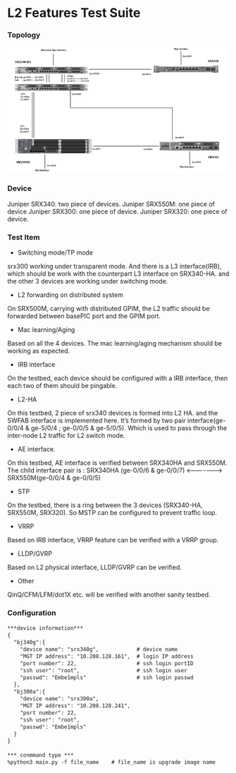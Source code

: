 # L2 Features Test Suite

### Topology
![L2NG_top](media/l2ng_top.jpg)

### Device
Juniper SRX340: two piece of devices.
Juniper SRX550M: one piece of device
Juniper SRX300: one piece of device.
Juniper SRX320: one piece of device.

### Test Item
* Switching mode/TP mode

srx300 working under transparent mode. And there is a L3 interface(IRB), which should be work with the counterpart L3 interface on SRX340-HA.
and the other 3 devices are working under switching mode.

* L2 forwarding on distributed system

On SRX500M, carrying with distributed GPIM, the L2 traffic should be forwarded between basePIC port and the GPIM port.

* Mac learning/Aging

Based on all the 4 devices. The mac learning/aging mechanism should be working as expected.

* IRB interface

On the testbed, each device should be configured with a IRB interface, then each two of them should be pingable. 

* L2-HA

On this testbed, 2 piece of srx340 devices is formed into L2 HA. 
and the SWFAB interface is implemented here. It’s formed by two pair interface(ge-0/0/4 & ge-5/0/4 ; ge-0/0/5 & ge-5/0/5). Which is used to pass through the inter-node L2 traffic for L2 switch mode.

* AE interface.

On this testbed, AE interface is verified between SRX340HA and SRX550M.
The child interface pair is :
SRX340HA (ge-0/0/6 & ge-0/0/7)   <-------> SRX550M(ge-0/0/4 & ge-0/0/5)

* STP 

On the testbed, there is a ring between the 3 devices (SRX340-HA, SRX550M, SRX320). So MSTP can be configured to prevent traffic loop.

* VRRP

Based on IRB interface, VRRP feature can be verified with a VRRP group. 

* LLDP/GVRP

Based on L2 physical interface, LLDP/GVRP can be verified. 

* Other

QinQ/CFM/LFM/dot1X etc. will be verified with another sanity testbed.

### Configuration

```
***device information*** 
{
  "bj340g":{
    "device name": "srx340g",            # device name
    "MGT IP address": "10.208.128.161",  # login IP address
    "port number": 22,                   # ssh login portID
    "ssh user": "root",                  # ssh login user
    "passwd": "Embe1mpls"                # ssh login passwd
  },
  "bj300a":{
    "device name": "srx300a",
    "MGT IP address": "10.208.128.241",
    "port number": 22,
    "ssh user": "root",
    "passwd": "Embe1mpls"
  }
}

*** conmmand type ***
%python3 main.py -f file_name    # file_name is upgrade image name 
```
